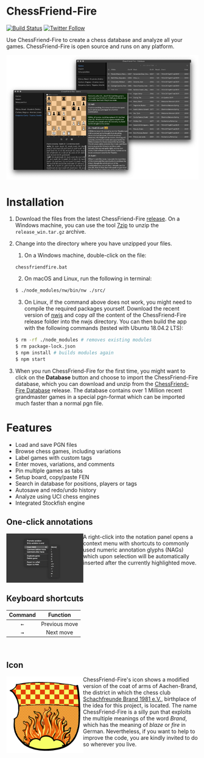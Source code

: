 # ChessFriend-Fire
[![Build Status](https://travis-ci.org/SFBrand1981/ChessFriend-Fire.svg?branch=master)](https://travis-ci.org/SFBrand1981/ChessFriend-Fire)
[![Twitter Follow](https://img.shields.io/twitter/follow/SFBrand81.svg?style=social)](https://twitter.com/SFBrand81)


Use ChessFriend-Fire to create a chess database and analyze all your games.
ChessFriend-Fire is open source and runs on any platform.



<div style="text-align: center;">
     <img src="https://github.com/SFBrand1981/ChessFriend-Fire/blob/master/docs/ChessFriend-Fire_collage.png?v=20190621"/>
</div>


# Installation

   1. Download the files from the latest ChessFriend-Fire [release][release].
   On a Windows machine, you can use the tool [7zip][7zip] to unzip the `release_win.tar.gz` archive.
      
   2. Change into the directory where you have unzipped your files.
   
      1. On a Windows machine, double-click on the file:

      ```
      chessfriendfire.bat
      ```


      2. On macOS and Linux, run the following in terminal:

      ```bash
      $ ./node_modules/nw/bin/nw ./src/
      ```

      3. On Linux, if the command above does not work, you might need to compile the required packages yourself.
      Download the recent version of [nwjs][nwjs] and copy *all* the content of the ChessFriend-Fire release folder
      into the nwjs directory. You can then build the app with the following commands (tested with Ubuntu 18.04.2 LTS):

      ```bash
      $ rm -rf ./node_modules # removes existing modules
      $ rm package-lock.json
      $ npm install # builds modules again
      $ npm start
      ```



   3. When you run ChessFriend-Fire for the first time, you might want to click on the **Database** button and choose to import the ChessFriend-Fire database, which you can download and unzip from the [ChessFriend-Fire Database][DB] release. The database contains over 1 Million recent grandmaster games in a special pgn-format which can be imported much faster than a normal pgn file.




# Features

- Load and save PGN files
- Browse chess games, including variations
- Label games with custom tags
- Enter moves, variations, and comments
- Pin multiple games as tabs  
- Setup board, copy/paste FEN
- Search in database for positions, players or tags
- Autosave and redo/undo history
- Analyze using UCI chess engines
- Integrated Stockfish engine




## One-click annotations

<img align="left" src="https://github.com/SFBrand1981/ChessFriend-Fire/blob/master/docs/ChessFriend-Fire_menu.png?v=20190725" width="40%"/>

A right-click into the notation panel opens a context menu with shortcuts to commonly used numeric annotation glyphs (NAGs) which upon
selection will be automatically inserted after the currently highlighted move.


<br clear="both"/>



## Keyboard shortcuts


<div style="text-align: center;">


| Command                                              | Function                       |
|------------------------------------------------------|--------------------------------|
| <kbd>&leftarrow;</kbd>                               | Previous move                  |
| <kbd>&rightarrow;</kbd>                              | Next move                      |



</div>

<br clear="both"/>



## Icon

<img align="left" src="https://github.com/SFBrand1981/ChessFriend-Fire/blob/master/src/icon/icon.png?v=20190621" width="40%"/>


ChessFriend-Fire's icon shows a modified version of the coat of arms of Aachen-Brand, the district in which the chess club 
[Schachfreunde Brand 1981 e.V.][SFBrand], birthplace of the idea for this project, is located. The name ChessFriend-Fire
is a silly pun that exploits the multiple meanings of the word *Brand*, which has the meaning of *blaze* or *fire* in German.
Nevertheless, if you want to help to improve the code, you are kindly invited to do so wherever you live.


[7zip]: https://www.7-zip.org/download.html
[kingbase]: http://www.kingbase-chess.net/
[nvm]: https://github.com/nvm-sh/nvm
[nwjs]: https://nwjs.io/downloads/
[nodejs]: https://nodejs.org/en/
[release]: https://github.com/SFBrand1981/ChessFriend-Fire/releases
[stockfish]: https://github.com/SFBrand1981/ChessFriend-Fire/tree/master/src/bin
[xelatex]: https://en.wikipedia.org/wiki/XeTeX
[SFBrand]: https://www.schachfreunde-brand.de
[DB]: https://github.com/SFBrand1981/ChessFriend-Fire/releases/tag/2019.07.23-DB
